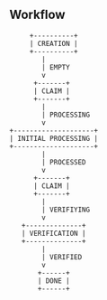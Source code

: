 Workflow
--------

         +----------+
         | CREATION |
         +----------+
            |
            | EMPTY
            v
          +-------+
          | CLAIM |
          +-------+
            |
            | PROCESSING
            v
    +--------------------+
    | INITIAL PROCESSING |
    +--------------------+
            |
            | PROCESSED
            v
          +-------+
          | CLAIM |
          +-------+
            |
            | VERIFIYING
            v
       +--------------+
       | VERIFICATION |
       +--------------+
            |
            | VERIFIED
            v
           +------+
           | DONE |
           +------+
